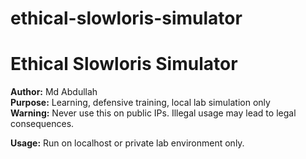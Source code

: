 # ethical-slowloris-simulator
# Ethical Slowloris Simulator 

**Author:** Md Abdullah  
**Purpose:** Learning, defensive training, local lab simulation only  
**Warning:** Never use this on public IPs. Illegal usage may lead to legal consequences.

**Usage:** Run on localhost or private lab environment only.
